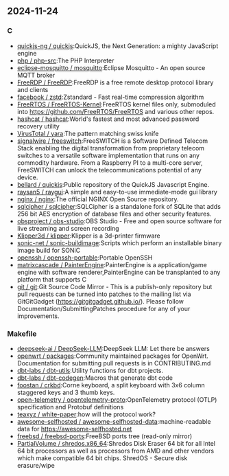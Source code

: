 ## 2024-11-24

### C

* [quickjs-ng / quickjs](https://github.com/quickjs-ng/quickjs):QuickJS, the Next Generation: a mighty JavaScript engine
* [php / php-src](https://github.com/php/php-src):The PHP Interpreter
* [eclipse-mosquitto / mosquitto](https://github.com/eclipse-mosquitto/mosquitto):Eclipse Mosquitto - An open source MQTT broker
* [FreeRDP / FreeRDP](https://github.com/FreeRDP/FreeRDP):FreeRDP is a free remote desktop protocol library and clients
* [facebook / zstd](https://github.com/facebook/zstd):Zstandard - Fast real-time compression algorithm
* [FreeRTOS / FreeRTOS-Kernel](https://github.com/FreeRTOS/FreeRTOS-Kernel):FreeRTOS kernel files only, submoduled into https://github.com/FreeRTOS/FreeRTOS and various other repos.
* [hashcat / hashcat](https://github.com/hashcat/hashcat):World's fastest and most advanced password recovery utility
* [VirusTotal / yara](https://github.com/VirusTotal/yara):The pattern matching swiss knife
* [signalwire / freeswitch](https://github.com/signalwire/freeswitch):FreeSWITCH is a Software Defined Telecom Stack enabling the digital transformation from proprietary telecom switches to a versatile software implementation that runs on any commodity hardware. From a Raspberry PI to a multi-core server, FreeSWITCH can unlock the telecommunications potential of any device.
* [bellard / quickjs](https://github.com/bellard/quickjs):Public repository of the QuickJS Javascript Engine.
* [raysan5 / raygui](https://github.com/raysan5/raygui):A simple and easy-to-use immediate-mode gui library
* [nginx / nginx](https://github.com/nginx/nginx):The official NGINX Open Source repository.
* [sqlcipher / sqlcipher](https://github.com/sqlcipher/sqlcipher):SQLCipher is a standalone fork of SQLite that adds 256 bit AES encryption of database files and other security features.
* [obsproject / obs-studio](https://github.com/obsproject/obs-studio):OBS Studio - Free and open source software for live streaming and screen recording
* [Klipper3d / klipper](https://github.com/Klipper3d/klipper):Klipper is a 3d-printer firmware
* [sonic-net / sonic-buildimage](https://github.com/sonic-net/sonic-buildimage):Scripts which perform an installable binary image build for SONiC
* [openssh / openssh-portable](https://github.com/openssh/openssh-portable):Portable OpenSSH
* [matrixcascade / PainterEngine](https://github.com/matrixcascade/PainterEngine):PainterEngine is a application/game engine with software renderer,PainterEngine can be transplanted to any platform that supports C
* [git / git](https://github.com/git/git):Git Source Code Mirror - This is a publish-only repository but pull requests can be turned into patches to the mailing list via GitGitGadget (https://gitgitgadget.github.io/). Please follow Documentation/SubmittingPatches procedure for any of your improvements.

### Makefile

* [deepseek-ai / DeepSeek-LLM](https://github.com/deepseek-ai/DeepSeek-LLM):DeepSeek LLM: Let there be answers
* [openwrt / packages](https://github.com/openwrt/packages):Community maintained packages for OpenWrt. Documentation for submitting pull requests is in CONTRIBUTING.md
* [dbt-labs / dbt-utils](https://github.com/dbt-labs/dbt-utils):Utility functions for dbt projects.
* [dbt-labs / dbt-codegen](https://github.com/dbt-labs/dbt-codegen):Macros that generate dbt code
* [foostan / crkbd](https://github.com/foostan/crkbd):Corne keyboard, a split keyboard with 3x6 column staggered keys and 3 thumb keys.
* [open-telemetry / opentelemetry-proto](https://github.com/open-telemetry/opentelemetry-proto):OpenTelemetry protocol (OTLP) specification and Protobuf definitions
* [teaxyz / white-paper](https://github.com/teaxyz/white-paper):how will the protocol work?
* [awesome-selfhosted / awesome-selfhosted-data](https://github.com/awesome-selfhosted/awesome-selfhosted-data):machine-readable data for https://awesome-selfhosted.net
* [freebsd / freebsd-ports](https://github.com/freebsd/freebsd-ports):FreeBSD ports tree (read-only mirror)
* [PartialVolume / shredos.x86_64](https://github.com/PartialVolume/shredos.x86_64):Shredos Disk Eraser 64 bit for all Intel 64 bit processors as well as processors from AMD and other vendors which make compatible 64 bit chips. ShredOS - Secure disk erasure/wipe

